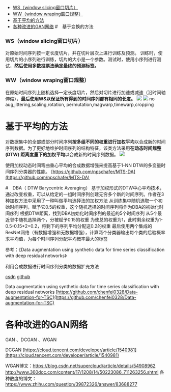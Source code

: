 - [WS（window slicing窗口切片）](#head1)
- [WW（window wraping窗口规整）](#head2)
- [ 基于平均的方法](#head3)
- [ 各种改进的GAN网络](#head4)
#　基于变换的方法
### <span id="head1">WS（window slicing窗口切片）</span>
对原始时间序列按一定长度切片，并在切片层次上进行训练及预测。
训练时，使用切片的小序列进行训练，切片的大小是一个参数。测试时，使用小序列进行测试，**然后使用多数投票法确定最终的预测标签。**

### <span id="head2">WW（window wraping窗口规整）</span>
在原始时间序列上随机选择一定长度切片，然后对切片进行加速或减速（沿时间轴伸缩），**最后使用WS以保证所有得到的时间序列都有相同的长度。**
![](https://upload-images.jianshu.io/upload_images/18339009-b2132dfa282319fd.png?imageMogr2/auto-orient/strip%7CimageView2/2/w/1240)
![](https://upload-images.jianshu.io/upload_images/18339009-74491f63a7e9098e.png?imageMogr2/auto-orient/strip%7CimageView2/2/w/1240)
no aug,jittering,scaling,rotation, permutation,magwarp,timewarp,cropping

# <span id="head3"> 基于平均的方法</span>
对数据集中的全部或部分时间序列**按多组不同的权重进行加权平均**以合成新的时间序列数据。为了更好地维护时间序列的结构特征，该类方法采用**在动态时间规整 (DTW) 距离度量下的加权平均**以合成新的时间序列数据。
![](https://upload-images.jianshu.io/upload_images/18339009-f425e10ec3caef98.png?imageMogr2/auto-orient/strip%7CimageView2/2/w/1240)

使用加权动态时间弯曲重心平均的合成数据增强来提高基于1-NN DTW的多变量时间序列分类器的性能。
[https://github.com/npschafer/MTS-DA](https://github.com/npschafer/MTS-DA)

#　DBA（ DTW Barycentric Averaging）
基于加权形式的DTW中心平均技术，通过改变权重，可以从给定的一组时间序列创建无穷多个新的时间序列。作者在3种加权方法中采用了一种叫做平均选择法的加权方法
从训练集中随机选取一个初始时间序列，赋予它0.5的权重，这个随机选择的时间序列将作为DBA的初始化时间序列
根据DTW距离，找到DBA初始化时间序列的最近的5个时间序列
从5个最近邻中随机选择两个，分被赋予0.15的权重
为使总的权重为1，此时剩余权重为1-0.5-0.15*2=0.2，将剩下的序列平均分配这0.2的权重
最后使用两个集成的ResNet网络（有数据增强和无数据增强），计算两个分类器输出每个类的后验概率求平均值，为每个时间序列分配平均概率最大的标签

参考：《Data augmentation using synthetic data for time series classification with deep residual networks》

利用合成数据进行时间序列分类的数据扩充方法

[csdn](https://blog.csdn.net/dihunyi6451/article/details/101603062?utm_medium=distribute.pc_relevant.none-task-blog-BlogCommendFromBaidu-3.nonecase&depth_1-utm_source=distribute.pc_relevant.none-task-blog-BlogCommendFromBaidu-3.nonecase)
[github](https://github.com/hfawaz/aaltd18)

Data augmentation using synthetic data for time series classification with deep residual networks
[https://github.com/chenfei0328/Data-augmentation-for-TSC](https://github.com/chenfei0328/Data-augmentation-for-TSC)



# <span id="head4"> 各种改进的GAN网络</span>
GAN 、DCGAN 、WGAN

DCGAN
[https://cloud.tencent.com/developer/article/1540981](https://cloud.tencent.com/developer/article/1540981)

WGAN博文：https://blog.csdn.net/supercloud/article/details/54908962
http://www.360doc.com/content/17/1208/14/50223086_711263256.shtml
各种散度的博文：https://www.zhihu.com/question/39872326/answer/83688277








